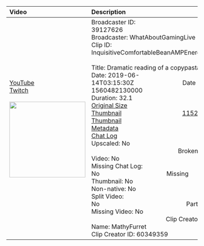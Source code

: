 |Video|Description|
|:---|:---|
|[YouTube](https://www.youtube.com/)<br>[Twitch](https://clips.twitch.tv/InquisitiveComfortableBeanAMPEnergy)<br><br>[<img src="../../../../../39127626/clips/thumbnails_1152p/2019/6/1560482130000_2019_06_14T03_15_30Z_39127626_InquisitiveComfortableBeanAMPEnergy_clips_thumbnails_1152p_AT-cm%7C476082276-preview-2048x1152.jpg" width="200">](https://www.youtube.com/)|Broadcaster ID: 39127626          Broadcaster: WhatAboutGamingLive<br>Clip ID: InquisitiveComfortableBeanAMPEnergy             <br>Title: Dramatic reading of a copypasta<br>Date: 2019-06-14T03:15:30Z        Date Millis: 1560482130000        Duration: 32.1<br>[Original Size Thumbnail](../../../../../39127626/clips/thumbnails_orig/2019/6/1560482130000_2019_06_14T03_15_30Z_39127626_InquisitiveComfortableBeanAMPEnergy_clips_thumbnails_orig_AT-cm%7C476082276-preview-0x0.jpg)          [1152p Size Thumbnail](../../../../../39127626/clips/thumbnails_1152p/2019/6/1560482130000_2019_06_14T03_15_30Z_39127626_InquisitiveComfortableBeanAMPEnergy_clips_thumbnails_1152p_AT-cm%7C476082276-preview-2048x1152.jpg)<br>[Metadata](../../../../../39127626/clips/metadata/2019/6/1560482130000_2019_06_14T03_15_30Z_39127626_InquisitiveComfortableBeanAMPEnergy_clip_metadata.json)                 [Chat Log](../../../../../39127626/clips/chatlogs/2019/6/2019-06-14T03_15_30Z_39127626_InquisitiveComfortableBeanAMPEnergy_chat.json)<br>Upscaled: No                Broken Video: No<br>Missing Chat Log: No           Missing Thumbnail: No<br>Non-native: No              Split Video: No               Parts: 1<br>Missing Video: No              Clip Creator Name: MathyFurret<br>Clip Creator ID: 60349359

